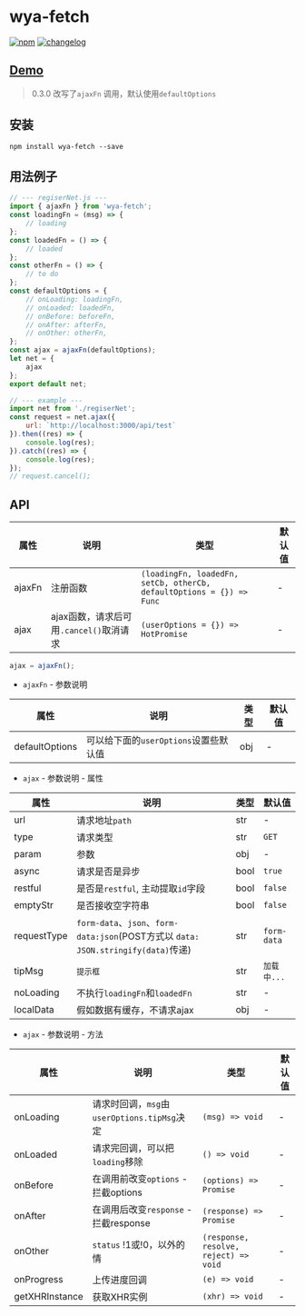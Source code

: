 # wya-fetch
[![npm][npm-image]][npm-url] [![changelog][changelog-image]][changelog-url]

## [Demo](https://wya-team.github.io/wya-fetch/demo/index.html)

> 0.3.0 改写了`ajaxFn` 调用，默认使用`defaultOptions`

## 安装
```
npm install wya-fetch --save
```
## 用法例子
```js
// --- regiserNet.js ---
import { ajaxFn } from 'wya-fetch';
const loadingFn = (msg) => {
	// loading
};
const loadedFn = () => {
	// loaded
};
const otherFn = () => {
	// to do
};
const defaultOptions = {
	// onLoading: loadingFn,
	// onLoaded: loadedFn,
	// onBefore: beforeFn,
	// onAfter: afterFn,
	// onOther: otherFn,
};
const ajax = ajaxFn(defaultOptions);
let net = {
	ajax
};
export default net;

// --- example ---
import net from './regiserNet';
const request = net.ajax({
	url: `http://localhost:3000/api/test`
}).then((res) => {
	console.log(res);
}).catch((res) => {
	console.log(res);
});
// request.cancel();
```
## API

属性 | 说明 | 类型 | 默认值
---|---|---|---
ajaxFn | 注册函数 | `(loadingFn, loadedFn, setCb, otherCb, defaultOptions = {}) => Func` | -
ajax | ajax函数，请求后可用`.cancel()`取消请求 | `(userOptions = {}) => HotPromise` | -

```js
ajax = ajaxFn();
```

- `ajaxFn` - 参数说明

属性 | 说明 | 类型 | 默认值
---|---|---|---
defaultOptions | 可以给下面的`userOptions`设置些默认值 | obj | -

- `ajax` - 参数说明 - 属性

属性 | 说明 | 类型 | 默认值
---|---|---|---
url | 请求地址`path` | str | -
type | 请求类型 | str | `GET`
param | 参数 | obj | -
async | 请求是否是异步 | bool | `true`
restful | 是否是`restful`, 主动提取`id`字段 | bool | `false`
emptyStr | 是否接收空字符串 | bool | `false`
requestType | `form-data`、`json`、`form-data:json`(POST方式以 `data: JSON.stringify(data)`传递) | str | `form-data`
tipMsg | `提示框` | str | `加载中...`
noLoading | 不执行`loadingFn`和`loadedFn` | str | -
localData | 假如数据有缓存，不请求ajax | obj | -

 
- `ajax` - 参数说明 - 方法

属性 | 说明 | 类型 | 默认值
---|---|---|---
onLoading | 请求时回调，`msg`由 `userOptions.tipMsg`决定 | `(msg) => void` | -
onLoaded | 请求完回调，可以把`loading`移除 | `() => void` | -
onBefore | 在调用前改变`options` - 拦截options | `(options) => Promise` | -
onAfter | 在调用后改变`response` - 拦截response | `(response) => Promise` | -
onOther | `status` !1或!0，以外的情  | `(response, resolve, reject) => void` | -
onProgress | 上传进度回调 | `(e) => void` | -
getXHRInstance | 获取XHR实例 | `(xhr) => void` | -



<!--  以下内容无视  -->
[changelog-image]: https://img.shields.io/badge/changelog-md-blue.svg
[changelog-url]: CHANGELOG.md

[npm-image]: https://img.shields.io/npm/v/wya-fetch.svg
[npm-url]: https://www.npmjs.com/package/wya-fetch
